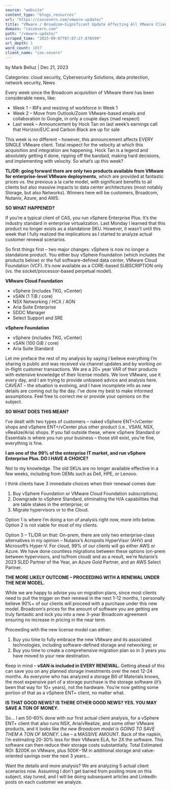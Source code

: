 ```yaml
---
source: "website"
content_type: "blogs_resources"
url: "https://cassevern.com/vmware-update/"
title: "VMware / Broadcom—Significant Update Affecting All VMware Clients"
domain: "cassevern.com"
path: "/vmware-update/"
scraped_time: "2025-09-07T07:07:27.876599"
url_depth: 1
word_count: 1057
client_name: "cas-severn"
---
```


by Mark Belluz | Dec 21, 2023

Categories: cloud security, Cybersecurity Solutions, data protection, network security, News

Every week since the Broadcom acquisition of VMware there has been considerable news, like:

* Week 1 – RIFs and resizing of workforce in Week 1
* Week 2 – Move from Outlook/Zoom VMware-based emails and collaboration to Google, in only a couple days (mad respect)
* Last week – Announcement by Hock Tan on last week’s earnings call that Horizon/EUC and Carbon Black are up for sale

This week is no different – however, this announcement affects EVERY SINGLE VMware client. Total respect for the velocity at which this acquisition and integration are happening. Hock Tan is a legend and absolutely getting it done, ripping off the bandaid, making hard decisions, and implementing with velocity. So what’s up this week?

**TL/DR: going forward there are only two products available from VMware for enterprise-level VMware deployments**, which are provided at fantastic prices vs. the previous a la carte model, with significant benefits to all clients but also massive impacts to data center architectures (most notably Storage, but also Networks). Winners here will be customers, Broadcom, Nutanix, Azure, and AWS.

**SO WHAT HAPPENED?**

If you’re a typical client of CAS, you run vSphere Enterprise Plus. It’s the industry standard in enterprise virtualization. Last Monday I learned that this product no longer exists as a standalone SKU. However, it wasn’t until this week that I fully realized the implications as I started to analyze actual customer renewal scenarios.

So first things first – two major changes: vSphere is now no longer a standalone product. You either buy vSphere Foundation (which includes the products below) or the full software-defined data center, VMware Cloud Foundation (VCF). It’s now available as a CORE-based SUBSCRIPTION only (vs. the socket/processor-based perpetual model).

**VMware Cloud Foundation**
- vSphere (includes TKG, vCenter)
- vSAN (1 TiB / core)
- NSX Networking / HCX / AON
- Aria Suite Enterprise
- SDDC Manager
- Select Support and SRE

**vSphere Foundation**
- vSphere (includes TKG, vCenter)
- vSAN (100 GiB / core)
- Aria Suite Standard

Let me preface the rest of my analysis by saying I believe everything I’m sharing is public and was received via channel updates and by working on in-flight customer transactions. We are a 20+ year VAR of their products with extensive knowledge of their license models. We love VMware, use it every day, and I am trying to provide unbiased advice and analysis here. CAVEAT – the situation is evolving, and I have incomplete info as new details are coming out by the day. I’ve done my best to make informed assumptions. Feel free to correct me or provide your opinions on the subject.

**SO WHAT DOES THIS MEAN?**

I’ve dealt with two types of customers – naked vSphere ENT+/vCenter shops and vSphere ENT+/vCenter plus other product (i.e., VSAN, NSX, vRealize/Aria) shops. If you fall outside these, where vSphere Standard or Essentials is where you run your business – those still exist, you’re fine, everything is fine.

**I am one of the 99% of the enterprise IT market, and run vSphere Enterprise Plus. DO I HAVE A CHOICE?**

Not to my knowledge. The old SKUs are no longer available effective in a few weeks, including from OEMs such as Dell, HPE, or Lenovo.

I think clients have 3 immediate choices when their renewal comes due:
1. Buy vSphere Foundation or VMware Cloud Foundation subscriptions;
2. Downgrade to vSphere Standard, eliminating the H/A capabilities that are table stakes in the enterprise; or
3. Migrate hypervisors or to the Cloud.

Option 1 is where I’m doing a ton of analysis right now, more info below. Option 2 is not viable for most of my clients.

Option 3 – TL/DR on that: On-prem, there are only two enterprise-class alternatives in my opinion – Nutanix’s Acropolis HyperVisor (AHV) and Microsoft’s Hyper-V. For cloud, 99% of our clients will go either AWS or Azure. We have done countless migrations between these options (on-prem between hypervisors, and to/from cloud) and as a result, we’re Nutanix’s 2023 SLED Partner of the Year, an Azure Gold Partner, and an AWS Select Partner.

**THE MORE LIKELY OUTCOME – PROCEEDING WITH A RENEWAL UNDER THE NEW MODEL.**

While we are happy to advise you on migration plans, since most clients need to pull the trigger on their renewal in the next 1-12 months, I personally believe 90%+ of our clients will proceed with a purchase under this new model. Broadcom’s prices for the amount of software you are getting are truly fantastic and lock you into a new 3-year Broadcom agreement ensuring no increase in pricing in the near term.

Proceeding with the new license model can either:
1. Buy you time to fully embrace the new VMware and its associated technologies, including software-defined storage and networking; or
2. Buy you time to create a comprehensive migration plan so in 3 years you have moved to your new destination.

Keep in mind – **vSAN is included in EVERY RENEWAL.** Getting ahead of this can save you on any planned storage investments over the next 12-24 months. As everyone who has analyzed a storage Bill of Materials knows, the most expensive part of a storage purchase is the storage software (it’s been that way for 10+ years), not the hardware. You’re now getting some portion of that as a vSphere ENT+ client, no matter what.

**IS THAT GOOD NEWS? IS THERE OTHER GOOD NEWS? YES. YOU MAY SAVE A TON OF MONEY.**

So… I am 50-60% done with our first actual client analysis, for a vSphere ENT+ client that also runs NSX, Aria/vRealize, and some other VMware products, and it looks like _the new Broadcom model is GOING TO SAVE THEM A TON OF MONEY._ Like – a MASSIVE AMOUNT. Back of the napkin, I’m estimating 20-30% less for their VMware ELA, for 2X the software. This software can then reduce their storage costs substantially. Total Estimated ROI: $200K on VMware, plus $500K-$1M in additional storage and value-oriented savings over the next 3 years…

Want the details and more analysis? We are analyzing 5 actual client scenarios now. Assuming I don’t get barred from posting more on this subject, stay tuned, and I will be doing subsequent articles and LinkedIn posts on each customer we analyze.
